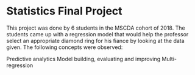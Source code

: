 # Statistics Final Project

This project was done by 6 students in the MSCDA cohort of 2018. The students came up with a regression model that would help the professor select an appropriate diamond ring for his fiance by looking at the data given. The following concepts were observed:  

Predictive analytics
Model building, evaluating and improving
Multi-regression
